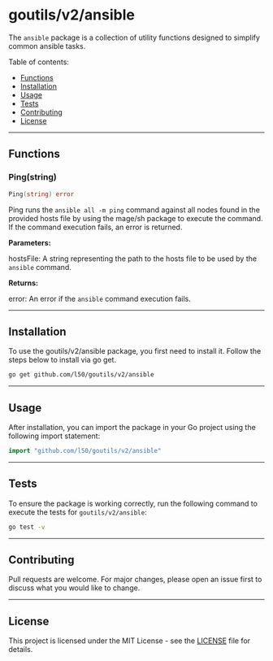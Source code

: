 # goutils/v2/ansible

The `ansible` package is a collection of utility functions
designed to simplify common ansible tasks.

Table of contents:

- [Functions](#functions)
- [Installation](#installation)
- [Usage](#usage)
- [Tests](#tests)
- [Contributing](#contributing)
- [License](#license)

---

## Functions

### Ping(string)

```go
Ping(string) error
```

Ping runs the `ansible all -m ping` command against
all nodes found in the provided hosts file by using the
mage/sh package to execute the command. If the command
execution fails, an error is returned.

**Parameters:**

hostsFile: A string representing the path to the hosts
file to be used by the `ansible` command.

**Returns:**

error: An error if the `ansible` command execution fails.

---

## Installation

To use the goutils/v2/ansible package, you first need to install it.
Follow the steps below to install via go get.

```bash
go get github.com/l50/goutils/v2/ansible
```

---

## Usage

After installation, you can import the package in your Go project
using the following import statement:

```go
import "github.com/l50/goutils/v2/ansible"
```

---

## Tests

To ensure the package is working correctly, run the following
command to execute the tests for `goutils/v2/ansible`:

```bash
go test -v
```

---

## Contributing

Pull requests are welcome. For major changes,
please open an issue first to discuss what
you would like to change.

---

## License

This project is licensed under the MIT
License - see the [LICENSE](../LICENSE)
file for details.
